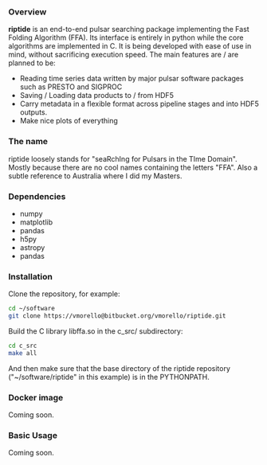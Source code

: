 ### Overview

__riptide__ is an end-to-end pulsar searching package implementing the Fast Folding Algorithm (FFA). Its interface is entirely in python while the core algorithms are implemented in C. It is being developed with ease of use in mind, without sacrificing execution speed. The main features are / are planned to be:

- Reading time series data written by major pulsar software packages such as PRESTO and SIGPROC
- Saving / Loading data products to / from HDF5
- Carry metadata in a flexible format across pipeline stages and into HDF5 outputs.
- Make nice plots of everything

### The name

riptide loosely stands for "seaRchIng for Pulsars in the TIme Domain". Mostly because there are no cool names containing the letters "FFA". Also a subtle reference to Australia where I did my Masters.

### Dependencies

* numpy
* matplotlib
* pandas
* h5py
* astropy
* pandas

### Installation

Clone the repository, for example:
```bash
cd ~/software
git clone https://vmorello@bitbucket.org/vmorello/riptide.git
```

Build the C library libffa.so in the c_src/ subdirectory:

```bash
cd c_src
make all
```

And then make sure that the base directory of the riptide repository ("~/software/riptide" in this example) is in the PYTHONPATH.


### Docker image

Coming soon.

### Basic Usage

Coming soon.

